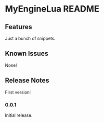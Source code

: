 # MyEngineLua README

## Features

Just a bunch of snippets.

## Known Issues

None!

## Release Notes

First version!

### 0.0.1

Initial release.
